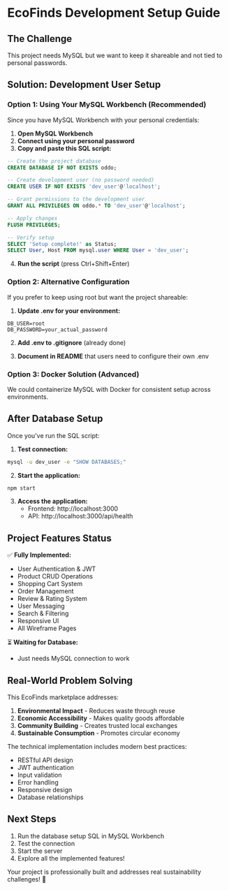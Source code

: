 # EcoFinds Development Setup Guide

## The Challenge
This project needs MySQL but we want to keep it shareable and not tied to personal passwords.

## Solution: Development User Setup

### Option 1: Using Your MySQL Workbench (Recommended)

Since you have MySQL Workbench with your personal credentials:

1. **Open MySQL Workbench**
2. **Connect using your personal password**
3. **Copy and paste this SQL script:**

```sql
-- Create the project database
CREATE DATABASE IF NOT EXISTS oddo;

-- Create development user (no password needed)
CREATE USER IF NOT EXISTS 'dev_user'@'localhost';

-- Grant permissions to the development user
GRANT ALL PRIVILEGES ON oddo.* TO 'dev_user'@'localhost';

-- Apply changes
FLUSH PRIVILEGES;

-- Verify setup
SELECT 'Setup complete!' as Status;
SELECT User, Host FROM mysql.user WHERE User = 'dev_user';
```

4. **Run the script** (press Ctrl+Shift+Enter)

### Option 2: Alternative Configuration

If you prefer to keep using root but want the project shareable:

1. **Update .env for your environment:**
```env
DB_USER=root
DB_PASSWORD=your_actual_password
```

2. **Add .env to .gitignore** (already done)

3. **Document in README** that users need to configure their own .env

### Option 3: Docker Solution (Advanced)

We could containerize MySQL with Docker for consistent setup across environments.

## After Database Setup

Once you've run the SQL script:

1. **Test connection:**
```bash
mysql -u dev_user -e "SHOW DATABASES;"
```

2. **Start the application:**
```bash
npm start
```

3. **Access the application:**
   - Frontend: http://localhost:3000
   - API: http://localhost:3000/api/health

## Project Features Status

✅ **Fully Implemented:**
- User Authentication & JWT
- Product CRUD Operations  
- Shopping Cart System
- Order Management
- Review & Rating System
- User Messaging
- Search & Filtering
- Responsive UI
- All Wireframe Pages

⏳ **Waiting for Database:**
- Just needs MySQL connection to work

## Real-World Problem Solving

This EcoFinds marketplace addresses:

1. **Environmental Impact** - Reduces waste through reuse
2. **Economic Accessibility** - Makes quality goods affordable
3. **Community Building** - Creates trusted local exchanges
4. **Sustainable Consumption** - Promotes circular economy

The technical implementation includes modern best practices:
- RESTful API design
- JWT authentication
- Input validation
- Error handling
- Responsive design
- Database relationships

## Next Steps

1. Run the database setup SQL in MySQL Workbench
2. Test the connection  
3. Start the server
4. Explore all the implemented features!

Your project is professionally built and addresses real sustainability challenges! 🌱

